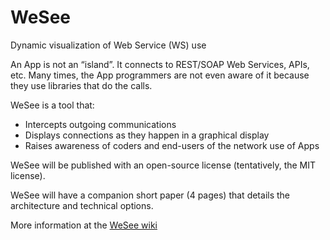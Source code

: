 # WeSee

Dynamic visualization of Web Service (WS) use

An App is not an “island”.
It connects to  REST/SOAP Web Services, APIs, etc.
Many times, the App programmers are not even aware of it because they use libraries that do the calls.

WeSee is a tool that:
- Intercepts outgoing communications
- Displays connections as they happen in a graphical display
- Raises awareness of coders and end-users of the network use of Apps

WeSee will be published with an open-source license (tentatively, the MIT license).

WeSee will have a companion short paper (4 pages) that details the architecture and technical options.

More information at the [WeSee wiki](https://github.com/inesc-id/WeSee/wiki)
